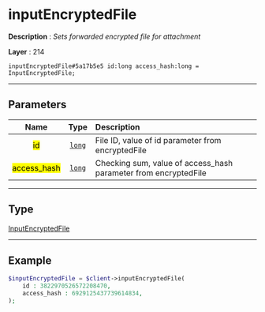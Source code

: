 # inputEncryptedFile

**Description** : *Sets forwarded encrypted file for attachment*

**Layer** : 214

```tl
inputEncryptedFile#5a17b5e5 id:long access_hash:long = InputEncryptedFile;
```

---

## Parameters

| Name | Type | Description |
| :---: | :---: | :--- |
| <mark>id</mark> | [`long`](type/long) | File ID, value of id parameter from encryptedFile |
| <mark>access_hash</mark> | [`long`](type/long) | Checking sum, value of access_hash parameter from encryptedFile |

---

## Type

[InputEncryptedFile](type/InputEncryptedFile)

---

## Example

```php
$inputEncryptedFile = $client->inputEncryptedFile(
	id : 3822970526572208470,
	access_hash : 6929125437739614834,
);
```